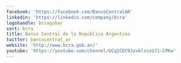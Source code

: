 ```yaml
---
facebook: 'https://facebook.com/BancoCentralAR'
linkedin: 'https://linkedin.com/company/bcra'
logohandle: bcragobar
sort: bcra
title: Banco Central de la República Argentina
twitter: bancocentral_ar
website: 'http://www.bcra.gob.ar/'
youtube: 'https://youtube.com/channel/UCq1CEC9JxvblsszG71-CPKw'
---
```

